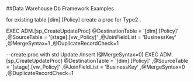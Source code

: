 ##Data Warehouse Db Framework
Examples 

for existing table [dim].[Policy] create a proc for Type2  .

EXEC ADM.[sp_CreateUpdateProc] @DestinationTable = '[dim].[Policy]'
    ,@SourceTable = '[stage].[vw_Policy]'
    ,@JoinFieldList = 'BusinessKey'
	,@MergeSyntax=1
	,@DuplicateRecordCheck=1

--create proc with std Update /Insert (@MergeSyntax=0)
EXEC ADM.[sp_CreateUpdateProc] @DestinationTable = '[dim].[Policy]'
    ,@SourceTable = '[stage].[vw_Policy]'
    ,@JoinFieldList = 'BusinessKey'
	,@MergeSyntax=0
	,@DuplicateRecordCheck=1

